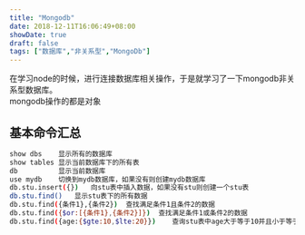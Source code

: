 ```yaml
---
title: "Mongodb"
date: 2018-12-11T16:06:49+08:00
showDate: true
draft: false
tags: ["数据库","非关系型","MongoDb"]
---
```

在学习node的时候，进行连接数据库相关操作，于是就学习了一下mongodb非关系型数据库。
<br>mongodb操作的都是对象

## 基本命令汇总
```bash
show dbs    显示所有的数据库
show tables 显示当前数据库下的所有表
db          显示当前数据库
use mydb    切换到mydb数据库，如果没有则创建mydb数据库
db.stu.insert({})   向stu表中插入数据，如果没有stu则创建一个stu表
db.stu.find()   显示stu表下的所有数据
db.stu.find({条件1},{条件2})  查找满足条件1且条件2的数据
db.stu.find({$or:[{条件1},{条件2}]})  查找满足条件1或条件2的数据
db.stu.find({age:{$gte:10,$lte:20}})    查询stu表中age大于等于10并且小于等于20的数据
```
